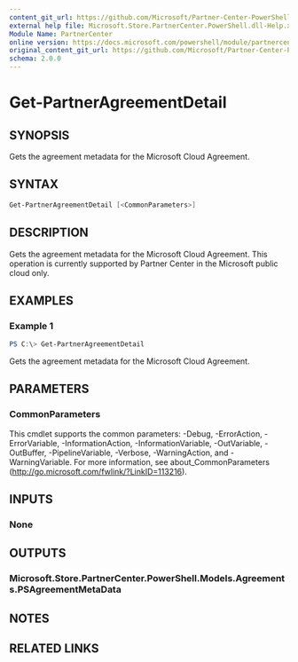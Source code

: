 ```yaml
---
content_git_url: https://github.com/Microsoft/Partner-Center-PowerShell/blob/master/docs/help/Get-PartnerAgreementDetail.md
external help file: Microsoft.Store.PartnerCenter.PowerShell.dll-Help.xml
Module Name: PartnerCenter
online version: https://docs.microsoft.com/powershell/module/partnercenterGet-PartnerAgreementDetail
original_content_git_url: https://github.com/Microsoft/Partner-Center-PowerShell/blob/master/docs/help/Get-PartnerAgreementDetail.md
schema: 2.0.0
---
```


# Get-PartnerAgreementDetail

## SYNOPSIS
Gets the agreement metadata for the Microsoft Cloud Agreement.

## SYNTAX

```powershell
Get-PartnerAgreementDetail [<CommonParameters>]
```

## DESCRIPTION
Gets the agreement metadata for the  Microsoft Cloud Agreement. This operation is currently supported by Partner Center in the Microsoft public cloud only.

## EXAMPLES

### Example 1
```powershell
PS C:\> Get-PartnerAgreementDetail
```

Gets the agreement metadata for the Microsoft Cloud Agreement.

## PARAMETERS

### CommonParameters
This cmdlet supports the common parameters: -Debug, -ErrorAction, -ErrorVariable, -InformationAction, -InformationVariable, -OutVariable, -OutBuffer, -PipelineVariable, -Verbose, -WarningAction, and -WarningVariable. For more information, see about_CommonParameters (http://go.microsoft.com/fwlink/?LinkID=113216).

## INPUTS

### None

## OUTPUTS

### Microsoft.Store.PartnerCenter.PowerShell.Models.Agreements.PSAgreementMetaData

## NOTES

## RELATED LINKS
